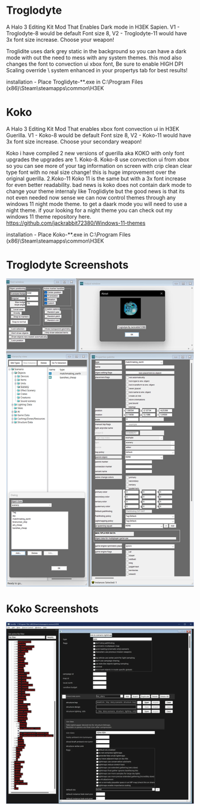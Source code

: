 
# Troglodyte
A Halo 3 Editing Kit Mod That Enables Dark mode in H3EK Sapien.
V1 - Troglodyte-8 would be default Font size 8,
V2 - Troglodyte-11 would have 3x font size increase.
Choose your weapon!

Troglidite uses dark grey static in the background so you can have a dark mode with out the need to mess with any system themes.
this mod also changes the font to convection ui xbox font,
Be sure to enable HIGH DPI Scaling override \ system enhanced in your propertys tab for best results!

installation - Place Troglidyte-**.exe in C:\Program Files (x86)\Steam\steamapps\common\H3EK

# Koko
A Halo 3 Editing Kit Mod That enables xbox font convection ui in H3EK Guerilla.
V1 - Koko-8 would be default Font size 8,
V2 - Koko-11 would have 3x font size increase.
Choose your secondary weapon!

Koko i have compiled 2 new versions of guerilla aka KOKO with only font upgrades the upgrades are 1. Koko-8. Koko-8 use convection ui from xbox so you can see more of your tag information on screen with crip clean clear type font with no real size change! this is huge improvement over the original guerilla. 2.Koko-11  Koko 11 is the same but with a 3x font increase for even better readability. bad news is koko does not contain dark mode to change your theme internaly like Troglidiyte but the good news is that its not even needed now sense we can now control themes through any windows 11 night mode theme. to get a daark mode you will need to use a night theme.
if your looking for a night theme you can check out my windows 11 theme repository here. https://github.com/jackrabbit72380/Windows-11-themes

installation - Place Koko-**.exe in C:\Program Files (x86)\Steam\steamapps\common\H3EK

# Troglodyte Screenshots
![Screenshot](https://github.com/jackrabbit72380/ho4kmmm/blob/master/Troglodyte_Preview.jpg)

# Koko Screenshots
![Screenshot](https://github.com/jackrabbit72380/ho4kmmm/blob/master/koko11_Preview.jpg)
